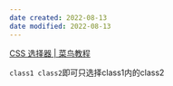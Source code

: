 ```yaml
---
date created: 2022-08-13
date modified: 2022-08-13
---
```


[CSS 选择器 | 菜鸟教程](https://www.runoob.com/cssref/css-selectors.html)

`class1 class2`即可只选择class1内的class2